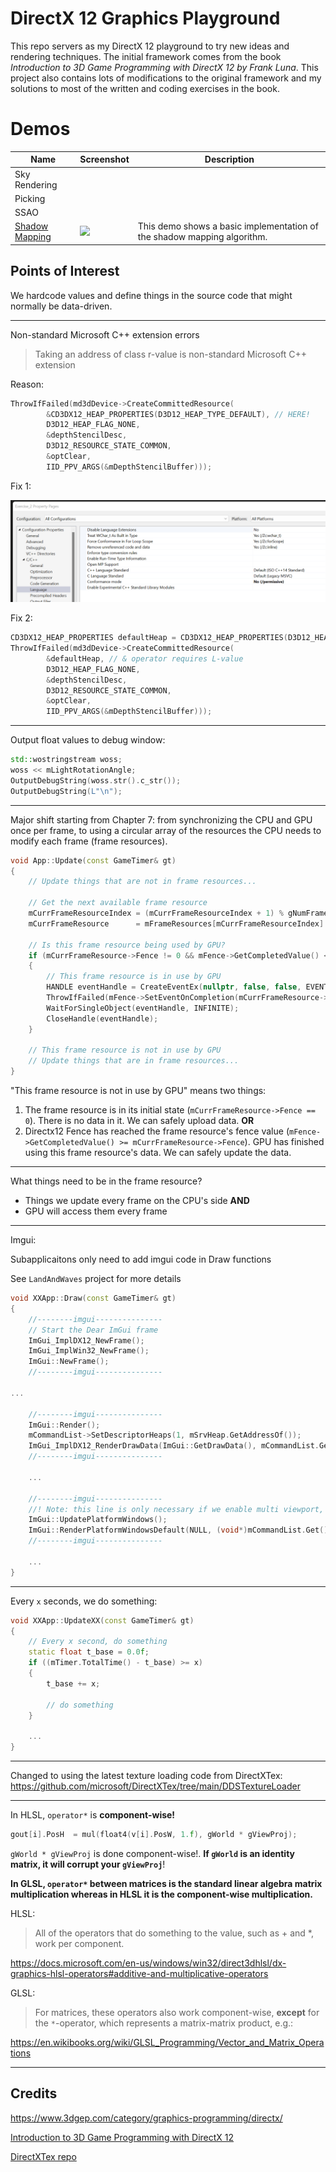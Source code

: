 # DirectX 12 Graphics Playground

This repo servers as my DirectX 12 playground to try new ideas and rendering techniques. The initial framework comes from the book *Introduction to 3D Game Programming with DirectX 12 by Frank Luna*. This project also contains lots of modifications to the original framework and my solutions to most of the written and coding exercises in the book. 



# Demos

| Name                                                         | Screenshot                                                   | Description                                                  |
| ------------------------------------------------------------ | ------------------------------------------------------------ | ------------------------------------------------------------ |
| Sky Rendering                                                |                                                              |                                                              |
| Picking                                                      |                                                              |                                                              |
| SSAO                                                         |                                                              |                                                              |
| [Shadow Mapping](https://github.com/zixin96/d3d12book/blob/master/Chapter%2020%20Shadow%20Mapping/Shadows) | ![](https://github.com/zixin96/d3d12book/blob/master/Chapter%2020%20Shadow%20Mapping/Shadows/images/demo.gif) | This demo shows a basic implementation of the shadow mapping algorithm. |



## Points of Interest

We hardcode values and define things in the source code that might normally be data-driven. 

---

Non-standard Microsoft C++ extension errors

> Taking an address of class r-value is non-standard Microsoft C++ extension

Reason: 

```c++
ThrowIfFailed(md3dDevice->CreateCommittedResource(
        &CD3DX12_HEAP_PROPERTIES(D3D12_HEAP_TYPE_DEFAULT), // HERE!
        D3D12_HEAP_FLAG_NONE,
        &depthStencilDesc,          
        D3D12_RESOURCE_STATE_COMMON, 
        &optClear,                   
        IID_PPV_ARGS(&mDepthStencilBuffer)));
```

Fix 1:

![image-20220628182625395](images/image-20220628182625395.png)

Fix 2: 

```c++
CD3DX12_HEAP_PROPERTIES defaultHeap = CD3DX12_HEAP_PROPERTIES(D3D12_HEAP_TYPE_DEFAULT);
ThrowIfFailed(md3dDevice->CreateCommittedResource(
        &defaultHeap, // & operator requires L-value
        D3D12_HEAP_FLAG_NONE,
        &depthStencilDesc,          
        D3D12_RESOURCE_STATE_COMMON, 
        &optClear,                   
        IID_PPV_ARGS(&mDepthStencilBuffer)));
```

---

Output float values to debug window: 

```c++
std::wostringstream woss;
woss << mLightRotationAngle;
OutputDebugString(woss.str().c_str());
OutputDebugString(L"\n");
```

---

Major shift starting from Chapter 7: from synchronizing the CPU and GPU once per frame, to using a circular array of the resources the CPU needs to modify each frame (frame resources).

```c++
void App::Update(const GameTimer& gt)
{
	// Update things that are not in frame resources...

	// Get the next available frame resource
	mCurrFrameResourceIndex = (mCurrFrameResourceIndex + 1) % gNumFrameResources;
	mCurrFrameResource      = mFrameResources[mCurrFrameResourceIndex].get();
	
    // Is this frame resource being used by GPU? 
	if (mCurrFrameResource->Fence != 0 && mFence->GetCompletedValue() < mCurrFrameResource->Fence)
	{
        // This frame resource is in use by GPU
		HANDLE eventHandle = CreateEventEx(nullptr, false, false, EVENT_ALL_ACCESS);
		ThrowIfFailed(mFence->SetEventOnCompletion(mCurrFrameResource->Fence, eventHandle));
		WaitForSingleObject(eventHandle, INFINITE);
		CloseHandle(eventHandle);
	}
	
    // This frame resource is not in use by GPU
    // Update things that are in frame resources...
}
```

"This frame resource is not in use by GPU" means two things: 

1. The frame resource is in its initial state (`mCurrFrameResource->Fence == 0`). There is no data in it. We can safely upload data. **OR** 
2. Directx12 Fence has reached the frame resource's fence value (`mFence->GetCompletedValue() >= mCurrFrameResource->Fence`). GPU has finished using this frame resource's data. We can safely update the data.

---

What things need to be in the frame resource? 

- Things we update every frame on the CPU's side **AND**
- GPU will access them every frame 

---

Imgui: 

Subapplicaitons only need to add imgui code in Draw functions

See `LandAndWaves` project for more details

```c++
void XXApp::Draw(const GameTimer& gt)
{
	//--------imgui---------------
	// Start the Dear ImGui frame
	ImGui_ImplDX12_NewFrame();
	ImGui_ImplWin32_NewFrame();
	ImGui::NewFrame();
	//--------imgui---------------

...

	//--------imgui---------------
	ImGui::Render();
	mCommandList->SetDescriptorHeaps(1, mSrvHeap.GetAddressOf());
	ImGui_ImplDX12_RenderDrawData(ImGui::GetDrawData(), mCommandList.Get());
	//--------imgui---------------

	...

	//--------imgui---------------
	//! Note: this line is only necessary if we enable multi viewport, which we have by default
	ImGui::UpdatePlatformWindows();
	ImGui::RenderPlatformWindowsDefault(NULL, (void*)mCommandList.Get());
	//--------imgui---------------

	...
}
```

---

Every `x` seconds, we do something: 

```c++
void XXApp::UpdateXX(const GameTimer& gt)
{
	// Every x second, do something
	static float t_base = 0.0f;
	if ((mTimer.TotalTime() - t_base) >= x)
	{
		t_base += x;

		// do something
	}

	...
}
```

---

Changed to using the latest texture loading code from DirectXTex: https://github.com/microsoft/DirectXTex/tree/main/DDSTextureLoader

---

In HLSL, `operator*` is **component-wise!**

```c++
gout[i].PosH  = mul(float4(v[i].PosW, 1.f), gWorld * gViewProj);
```

`gWorld * gViewProj` is done component-wise!. **If `gWorld` is an identity matrix, it will corrupt your `gViewProj`**!

 **In GLSL, `operator*` between matrices is the standard linear algebra matrix multiplication whereas in HLSL it is the component-wise multiplication.** 

HLSL: 

>All of the operators that do something to the value, such as + and *, work per component. 

https://docs.microsoft.com/en-us/windows/win32/direct3dhlsl/dx-graphics-hlsl-operators#additive-and-multiplicative-operators

GLSL:

> For matrices, these operators also work component-wise, **except** for the `*`-operator, which represents a matrix-matrix product, e.g.:

https://en.wikibooks.org/wiki/GLSL_Programming/Vector_and_Matrix_Operations

---



## Credits

https://www.3dgep.com/category/graphics-programming/directx/

[Introduction to 3D Game Programming with DirectX 12](https://www.amazon.com/Introduction-3D-Game-Programming-DirectX/dp/1942270062)

[DirectXTex repo](https://github.com/microsoft/DirectXTex)



